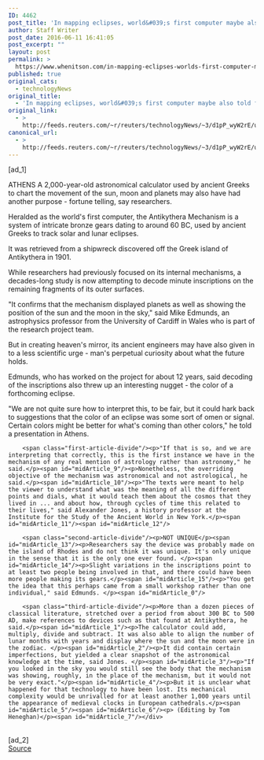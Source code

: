 ```yaml
---
ID: 4462
post_title: 'In mapping eclipses, world&#039;s first computer maybe also told fortunes'
author: Staff Writer
post_date: 2016-06-11 16:41:05
post_excerpt: ""
layout: post
permalink: >
  https://www.whenitson.com/in-mapping-eclipses-worlds-first-computer-maybe-also-told-fortunes/
published: true
original_cats:
  - technologyNews
original_title:
  - 'In mapping eclipses, world&#039;s first computer maybe also told fortunes'
original_link:
  - >
    http://feeds.reuters.com/~r/reuters/technologyNews/~3/d1pP_wyW2rE/us-greece-archaeology-antikythera-mechan-idUSKCN0YW0XQ
canonical_url:
  - >
    http://feeds.reuters.com/~r/reuters/technologyNews/~3/d1pP_wyW2rE/us-greece-archaeology-antikythera-mechan-idUSKCN0YW0XQ
---
```

 [ad_1]
<br><div id="articleText">
<span id="midArticle_start"/>

<span id="midArticle_0"/><span class="focusParagraph" readability="6"><p><span class="articleLocation">ATHENS</span> A 2,000-year-old astronomical calculator used by ancient Greeks to chart the movement of the sun, moon and planets may also have had another purpose - fortune telling, say researchers.</p></span><span id="midArticle_1"/><p>Heralded as the world's first computer, the Antikythera Mechanism is a system of intricate bronze gears dating to around 60 BC, used by ancient Greeks to track solar and lunar eclipses. </p><span id="midArticle_2"/><p>It was retrieved from a shipwreck discovered off the Greek island of Antikythera in 1901.</p><span id="midArticle_3"/><p>While researchers had previously focused on its internal mechanisms, a decades-long study is now attempting to decode minute inscriptions on the remaining fragments of its outer surfaces.</p><span id="midArticle_4"/><p>"It confirms that the mechanism displayed planets as well as showing the position of the sun and the moon in the sky," said Mike Edmunds, an astrophysics professor from the University of Cardiff in Wales who is part of the research project team.</p><span id="midArticle_5"/><p>But in creating heaven's mirror, its ancient engineers may have also given in to a less scientific urge - man's perpetual curiosity about what the future holds.</p><span id="midArticle_6"/><p>Edmunds, who has worked on the project for about 12 years, said decoding of the inscriptions also threw up an interesting nugget - the color of a forthcoming eclipse.</p><span id="midArticle_7"/><p>"We are not quite sure how to interpret this, to be fair, but it could hark back to suggestions that the color of an eclipse was some sort of omen or signal. Certain colors might be better for what's coming than other colors," he told a presentation in Athens. </p><span id="midArticle_8"/>
        
        <span class="first-article-divide"/><p>"If that is so, and we are interpreting that correctly, this is the first instance we have in the mechanism of any real mention of astrology rather than astronomy," he said.</p><span id="midArticle_9"/><p>Nonetheless, the overriding objective of the mechanism was astronomical and not astrological, he said.</p><span id="midArticle_10"/><p>"The texts were meant to help the viewer to understand what was the meaning of all the different points and dials, what it would teach them about the cosmos that they lived in ... and about how, through cycles of time this related to their lives," said Alexander Jones, a history professor at the Institute for the Study of the Ancient World in New York.</p><span id="midArticle_11"/><span id="midArticle_12"/>
        
        <span class="second-article-divide"/><p>NOT UNIQUE</p><span id="midArticle_13"/><p>Researchers say the device was probably made on the island of Rhodes and do not think it was unique. It's only unique in the sense that it is the only one ever found. </p><span id="midArticle_14"/><p>Slight variations in the inscriptions point to at least two people being involved in that, and there could have been more people making its gears.</p><span id="midArticle_15"/><p>"You get the idea that this perhaps came from a small workshop rather than one individual," said Edmunds. </p><span id="midArticle_0"/>
        
        <span class="third-article-divide"/><p>More than a dozen pieces of classical literature, stretched over a period from about 300 BC to 500 AD, make references to devices such as that found at Antikythera, he said.</p><span id="midArticle_1"/><p>The calculator could add, multiply, divide and subtract. It was also able to align the number of lunar months with years and display where the sun and the moon were in the zodiac. </p><span id="midArticle_2"/><p>It did contain certain imperfections, but yielded a clear snapshot of the astronomical knowledge at the time, said Jones. </p><span id="midArticle_3"/><p>"If you looked in the sky you would still see the body that the mechanism was showing, roughly, in the place of the mechanism, but it would not be very exact."</p><span id="midArticle_4"/><p>But it is unclear what happened for that technology to have been lost. Its mechanical complexity would be unrivalled for at least another 1,000 years until the appearance of medieval clocks in European cathedrals.</p><span id="midArticle_5"/><span id="midArticle_6"/><p> (Editing by Tom Heneghan)</p><span id="midArticle_7"/></div>
<br>[ad_2]
<br><a href="http://feeds.reuters.com/~r/reuters/technologyNews/~3/d1pP_wyW2rE/us-greece-archaeology-antikythera-mechan-idUSKCN0YW0XQ">Source </a>